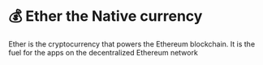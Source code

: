 # 💰 Ether the Native currency

Ether is the cryptocurrency that powers the Ethereum blockchain. It is the fuel for the apps on the decentralized Ethereum network
